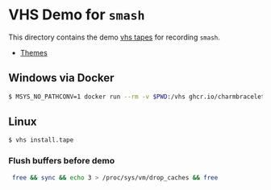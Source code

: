 # VHS Demo for `smash`

This directory contains the demo [vhs tapes](https://github.com/charmbracelet/vhs) for recording `smash`.

* [Themes](https://github.com/charmbracelet/vhs/blob/main/THEMES.md)

## Windows via Docker

```bash
$ MSYS_NO_PATHCONV=1 docker run --rm -v $PWD:/vhs ghcr.io/charmbracelet/vhs demo.tape
```

## Linux

```bash
$ vhs install.tape
```

### Flush buffers before demo
```bash
 free && sync && echo 3 > /proc/sys/vm/drop_caches && free
```
